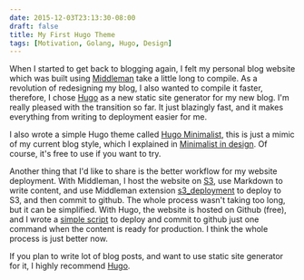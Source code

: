 ```yaml
---
date: 2015-12-03T23:13:30-08:00
draft: false
title: My First Hugo Theme
tags: [Motivation, Golang, Hugo, Design]
---
```


When I started to get back to blogging again, I felt my personal blog website
which was built using [Middleman](https://middlemanapp.com) take a little long to
compile. As a revolution of redesigning my blog, I also wanted to compile it
faster, therefore, I chose [Hugo](http://gohugo.io) <!--more-->as a new static site
generator for my new blog. I'm really pleased with the transition so far. It
just blazingly fast, and it makes everything from writing to deployment easier for me.

I also wrote a simple Hugo theme called [Hugo
Minimalist](https://github.com/pmkhoa/hugo-minimalist), this is just a mimic of
my current blog style, which I explained in [Minimalist in
design](http://khoapham.me/blog/minimalist-in-design-and-development/). Of
course, it's free to use if you want to try.

Another thing that I'd like to share is the better workflow for my website
deployment. With Middleman, I host the website on
[S3](https://aws.amazon.com/s3/), use Markdown to write content, and use
Middleman extension
[s3_deployment](http://localhost:1313/blog/sync-middleman-with-amazon-s3/) to deploy to S3, and then commit to github.
The whole process wasn't taking too long, but it can be simplified.
With Hugo, the website is hosted on Github (free), and I wrote a [simple script](https://github.com/pmkhoa/khoapham.me/blob/master/deploy.sh) to deploy and commit to github just one command when the
content is ready for production. I think the whole process is just better now.

If you plan to write lot of blog posts, and want to use static site generator
for it, I highly recommend [Hugo](http://gohugo.io).


